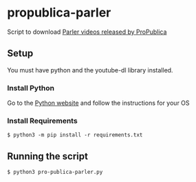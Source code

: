 # propublica-parler

Script to download [Parler videos released by ProPublica](https://projects.propublica.org/parler-capitol-videos/)

## Setup

You must have python and the youtube-dl library installed.

### Install Python

Go to the [Python website]() and follow the instructions for your OS

### Install Requirements

    $ python3 -m pip install -r requirements.txt

## Running the script

    $ python3 pro-publica-parler.py